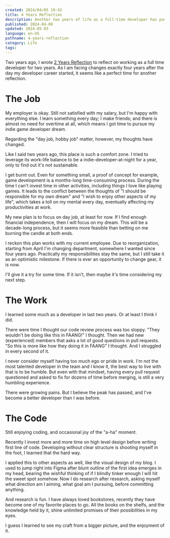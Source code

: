```yaml
---
created: 2024/04/05 19:43
title: 4 Years Reflection
description: Another two years of life as a full-time developer has passed. Many things changed and many lessons learned. It's a perfect timing to look back and reflect.
published: 2024-04-08
updated: 2024-05-03
language: en-US
pathname: 4-years-reflection
category: Life
tags:
---
```

Two years ago, I wrote [2 Years Reflection](https://asukachikaru.com/blog/2-years-reflection) to reflect on working as a full time developer for two years. As I am facing changes exactly four years after the day my developer career started, it seems like a perfect time for another reflection.
# The Job
My employer is okay. Still not satisfied with my salary, but I'm happy with everything else. I learn something every day; I make friends; and there is almost no need for overtime at all, which means I got time to pursue my indie game developer dream.

Regarding the "day job, hobby job" matter, however, my thoughts have changed.

Like I said two years ago, this place is such a comfort zone. I tried to leverage its work-life balance to be a indie-developer-at-night for a year, only to find out it's not sustainable.

I get burnt out. Even for something small, a proof of concept for example, game development is a months-long time-consuming process. During the time I can't invest time in other activities, including things I love like playing games. It leads to the conflict between the thoughts of "I should be responsible for my own dream" and "I wish to enjoy other aspects of my life", which takes a toll on my mental every day, eventually affecting my productivities at work.

My new plan is to focus on day job, at least for now. If I find enough financial independence, then I will focus on my dream. This will be a decade-long process, but it seems more feasible than betting on me burning the candle at both ends.

I reckon this plan works with my current employee. Due to reorganization, starting from April I'm changing department, somewhere I wanted since four years ago. Practically my responsibilities stay the same, but I still take it as an optimistic milestone. If there is ever an opportunity to change gear, it is now.

I'll give it a try for some time. If it isn't, then maybe it's time considering my next step.
# The Work
I learned some much as a developer in last two years. Or at least I think I did.

There were time I thought our code review process was too sloppy. "They wouldn't be doing like this in FAANG!" I thought. Then we had new (experienced) members that asks a lot of good questions in pull requests. "So this is more like how they doing it in FAANG" I thought. And I struggled in every second of it.

I never consider myself having too much ego or pride in work. I'm not the most talented developer in the team and I know it, the best way to live with that is to be humble. But even with that mindset, having every pull request questioned and asked to fix for dozens of time before merging, is still a very humbling experience.

There were growing pains. But I believe the peak has passed, and I've become a better developer than I was before.
# The Code
Still enjoying coding, and occasional joy of the "a-ha" moment.

Recently I invest more and more time on high level design before writing first line of code. Developing without clear structure is shooting myself in the foot, I learned that the hard way.

I applied this to other aspects as well, like the visual design of my blog. I used to jump right into Figma after blunt outline of the first idea emerges in my head, bearing the wishful thinking of if I blindly tinker enough I will hit the sweet spot somehow. Now I do research after research, asking myself what direction am I aiming, what goal am I pursuing, before committing anything.

And research is fun. I have always loved bookstores, recently they have become one of my favorite places to go. All the books on the shelfs, and the knowledge held by it, shine unlimited promises of their possibilities in my eyes.

I guess I learned to see my craft from a bigger picture, and the enjoyment of it.
